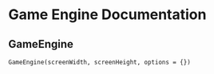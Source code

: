 # Game Engine Documentation

## GameEngine

```
GameEngine(screenWidth, screenHeight, options = {})
```
